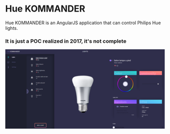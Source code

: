 # Hue KOMMANDER #

Hue KOMMANDER is an AngularJS application that can control Philips Hue lights.

### It is just a POC realized in 2017, it's not complete ###

<img src="https://github.com/aboucault/hue-kommander/blob/master/images/2019-02-18%2011_20_02-Window.png"
     alt="Hue Kommander Philips Hue UI"
     style="float: left; margin-right: 10px;" />
